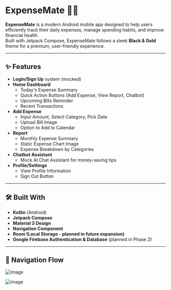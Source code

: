 # ExpenseMate 📱💸

**ExpenseMate** is a modern Android mobile app designed to help users efficiently track their daily expenses, manage spending habits, and improve financial health.  
Built with Jetpack Compose, ExpenseMate follows a sleek **Black & Gold** theme for a premium, user-friendly experience.

---

## ✨ Features

- **Login/Sign Up** system (mocked)
- **Home Dashboard**
  - Today's Expense Summary
  - Quick Action Buttons (Add Expense, View Report, Chatbot)
  - Upcoming Bills Reminder
  - Recent Transactions
- **Add Expense**
  - Input Amount, Select Category, Pick Date
  - Upload Bill Image
  - Option to Add to Calendar
- **Report**
  - Monthly Expense Summary
  - Static Expense Chart Image
  - Expense Breakdown by Categories
- **Chatbot Assistant**
  - Mock AI Chat Assistant for money-saving tips
- **Profile/Settings**
  - View Profile Information
  - Sign Out Button

---

## 🛠 Built With

- **Kotlin** (Android)
- **Jetpack Compose**
- **Material 3 Design**
- **Navigation Component**
- **Room (Local Storage - planned in future expansion)**
- **Google Firebase Authentication & Database** (planned in Phase 2)

---

## 🔗 Navigation Flow
![image](https://github.com/user-attachments/assets/73148077-762f-4265-87b2-b9c84ca3d135)

![image](https://github.com/user-attachments/assets/12a0ca50-9a6f-49fe-81e8-a23ae4f1ee26)


